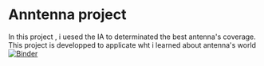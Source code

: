 # Anntenna project 
In this project , i uesed the IA to determinated the best antenna's coverage.
This project is developped to applicate wht i learned about antenna's world 
[![Binder](https://mybinder.org/badge_logo.svg)](https://mybinder.org/v2/gh/malek-ghozzi/Projet_Antenne_IA/HEAD)
